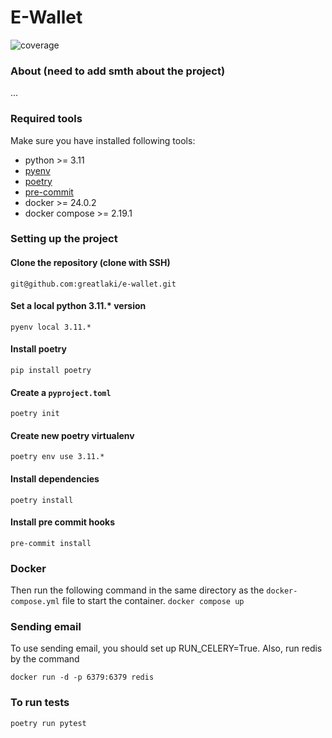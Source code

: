 # E-Wallet

![coverage](https://github.com/greatlaki/e-wallet/.github/workflows/ci.yml/badge.svg)

### About (need to add smth about the project)
...
### Required tools
Make sure you have installed following tools:

- python >= 3.11
- [pyenv](https://github.com/pyenv/pyenv)
- [poetry](https://python-poetry.org/)
- [pre-commit](https://pre-commit.com/)
- docker >= 24.0.2
- docker compose >= 2.19.1

### Setting up the project

#### Clone the repository (clone with SSH)
`git@github.com:greatlaki/e-wallet.git`

#### Set a local python 3.11.* version
`pyenv local 3.11.*`<br>
#### Install poetry
`pip install poetry`<br>
#### Create a `pyproject.toml`
`poetry init`<br>
#### Create new poetry virtualenv
`poetry env use 3.11.*`<br>
#### Install dependencies
`poetry install`

#### Install pre commit hooks
`pre-commit install`

### Docker
Then run the following command in the same directory as the `docker-compose.yml` file to start the container.
`docker compose up`

### Sending email
To use sending email, you should set up RUN_CELERY=True. Also, run redis by the command

`docker run -d -p 6379:6379 redis`

### To run tests
`poetry run pytest`

